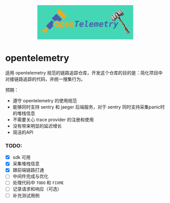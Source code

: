 <div align="center"><img src="./assets/logo.png" width="60%"/></div>

# opentelemetry

适用 opentelemetry 规范的链路追踪仓库，开发这个仓库的目的是：简化项目中对接链路追踪的代码，并统一搜集行为。

预期：

- 遵守 opentelemetry 的使用规范
- 能够同时支持 sentry 和 jaeger 后端服务，对于 sentry 同时支持采集panic时的堆栈信息
- 不需要关心 trace provider 的注册和使用
- 没有带来明显的延迟增长
- 简洁的API

### TODO:

- [x] sdk 可用
- [x] 采集堆栈信息
- [x] 跟前端链路打通
- [ ] 中间件完成与优化
- [ ] 处理代码中 `TODO` 和 `FIXME`
- [ ] 记录请求和响应（可选）
- [ ] 补充测试用例